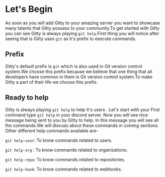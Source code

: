 # Let's Begin

As soon as you will add Gitty to your amazing server you want to showcase many talents that Gitty possess to your community.To get started with Gitty you can see Gitty is always playing `git help`.First thing you will notice after seeing that is Gitty uses `git` as it's prefix to execute commands.

## Prefix

Gitty's default prefix is `git` which is also used in Git version control system.We choose this prefix because we believe that one thing that all developers have common in them is Git version control system.To make Gitty a part of their life we choose this prefix.

## Ready to help

Gitty is always playing `git help` to help it's users . Let's start with your First command type `git help` in your discord server. Now you will see nice message being sent to you by Gitty to help. In this message you will see all the commands.We will discuss about these commands in coming sections. Other different help commands available are-

`git help-user`: To know commands related to users.

`git help-org` : To know commands related to organizations.

`git help-repo`: To know commands related to repositories.

`git help-hook`: To know commands related to webhooks.
